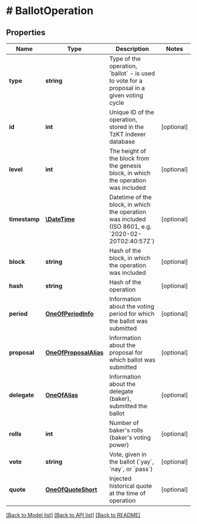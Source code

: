 # # BallotOperation

## Properties

Name | Type | Description | Notes
------------ | ------------- | ------------- | -------------
**type** | **string** | Type of the operation, &#x60;ballot&#x60; - is used to vote for a proposal in a given voting cycle |
**id** | **int** | Unique ID of the operation, stored in the TzKT indexer database | [optional]
**level** | **int** | The height of the block from the genesis block, in which the operation was included | [optional]
**timestamp** | [**\DateTime**](\DateTime.md) | Datetime of the block, in which the operation was included (ISO 8601, e.g. &#x60;2020-02-20T02:40:57Z&#x60;) | [optional]
**block** | **string** | Hash of the block, in which the operation was included | [optional]
**hash** | **string** | Hash of the operation | [optional]
**period** | [**OneOfPeriodInfo**](OneOfPeriodInfo.md) | Information about the voting period for which the ballot was submitted | [optional]
**proposal** | [**OneOfProposalAlias**](OneOfProposalAlias.md) | Information about the proposal for which ballot was submitted | [optional]
**delegate** | [**OneOfAlias**](OneOfAlias.md) | Information about the delegate (baker), submitted the ballot | [optional]
**rolls** | **int** | Number of baker&#39;s rolls (baker&#39;s voting power) | [optional]
**vote** | **string** | Vote, given in the ballot (&#x60;yay&#x60;, &#x60;nay&#x60;, or &#x60;pass&#x60;) | [optional]
**quote** | [**OneOfQuoteShort**](OneOfQuoteShort.md) | Injected historical quote at the time of operation | [optional]

[[Back to Model list]](../../README.md#models) [[Back to API list]](../../README.md#endpoints) [[Back to README]](../../README.md)
